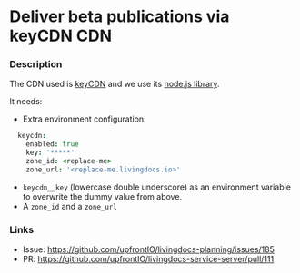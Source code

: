 # Deliver beta publications via keyCDN CDN

### Description
The CDN used is [keyCDN](https://www.keycdn.com/) and we use its [node.js library](https://github.com/keycdn/node-keycdn-api).

It needs:
- Extra environment configuration:
```coffeescript
  keycdn:
    enabled: true
    key: '*****'
    zone_id: <replace-me>
    zone_url: '<replace-me.livingdocs.io>'
```
- `keycdn__key` (lowercase double underscore) as an environment variable to overwrite the dummy value from above.
- A `zone_id` and a `zone_url`

### Links
- Issue: https://github.com/upfrontIO/livingdocs-planning/issues/185
- PR: https://github.com/upfrontIO/livingdocs-service-server/pull/111
